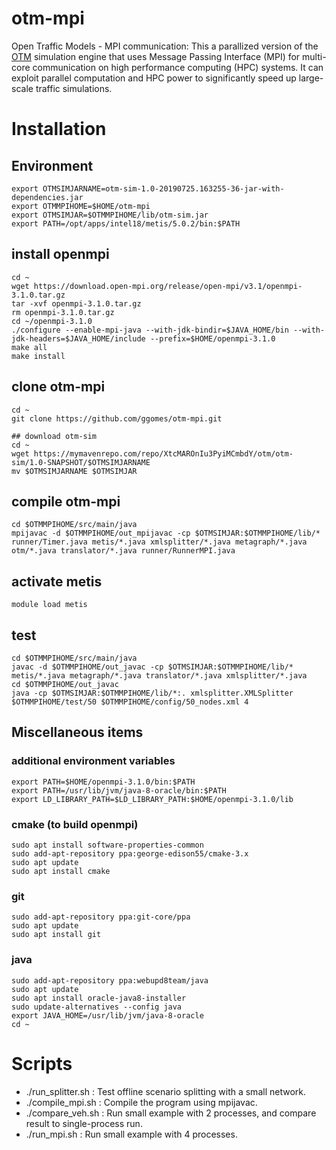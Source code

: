 # otm-mpi
Open Traffic Models - MPI communication: This a parallized version of the [OTM](https://github.com/ggomes/otm-sim) simulation engine that uses Message Passing Interface (MPI) for multi-core communication on high performance computing (HPC) systems. It can exploit parallel computation and HPC power to significantly speed up large-scale traffic simulations.

# Installation

## Environment
```
export OTMSIMJARNAME=otm-sim-1.0-20190725.163255-36-jar-with-dependencies.jar
export OTMMPIHOME=$HOME/otm-mpi
export OTMSIMJAR=$OTMMPIHOME/lib/otm-sim.jar
export PATH=/opt/apps/intel18/metis/5.0.2/bin:$PATH
```

## install openmpi
```
cd ~
wget https://download.open-mpi.org/release/open-mpi/v3.1/openmpi-3.1.0.tar.gz
tar -xvf openmpi-3.1.0.tar.gz
rm openmpi-3.1.0.tar.gz
cd ~/openmpi-3.1.0
./configure --enable-mpi-java --with-jdk-bindir=$JAVA_HOME/bin --with-jdk-headers=$JAVA_HOME/include --prefix=$HOME/openmpi-3.1.0
make all
make install
```

## clone otm-mpi
```
cd ~
git clone https://github.com/ggomes/otm-mpi.git

## download otm-sim
cd ~
wget https://mymavenrepo.com/repo/XtcMAROnIu3PyiMCmbdY/otm/otm-sim/1.0-SNAPSHOT/$OTMSIMJARNAME
mv $OTMSIMJARNAME $OTMSIMJAR
```

## compile otm-mpi
```
cd $OTMMPIHOME/src/main/java
mpijavac -d $OTMMPIHOME/out_mpijavac -cp $OTMSIMJAR:$OTMMPIHOME/lib/* runner/Timer.java metis/*.java xmlsplitter/*.java metagraph/*.java otm/*.java translator/*.java runner/RunnerMPI.java
```

## activate metis
```
module load metis
```

## test 
```
cd $OTMMPIHOME/src/main/java
javac -d $OTMMPIHOME/out_javac -cp $OTMSIMJAR:$OTMMPIHOME/lib/* metis/*.java metagraph/*.java translator/*.java xmlsplitter/*.java
cd $OTMMPIHOME/out_javac
java -cp $OTMSIMJAR:$OTMMPIHOME/lib/*:. xmlsplitter.XMLSplitter $OTMMPIHOME/test/50 $OTMMPIHOME/config/50_nodes.xml 4
```
## Miscellaneous items

### additional environment variables
```
export PATH=$HOME/openmpi-3.1.0/bin:$PATH
export PATH=/usr/lib/jvm/java-8-oracle/bin:$PATH
export LD_LIBRARY_PATH=$LD_LIBRARY_PATH:$HOME/openmpi-3.1.0/lib
```

### cmake (to build openmpi)
```
sudo apt install software-properties-common
sudo add-apt-repository ppa:george-edison55/cmake-3.x
sudo apt update
sudo apt install cmake
```

### git
```
sudo add-apt-repository ppa:git-core/ppa
sudo apt update
sudo apt install git
```

### java
```
sudo add-apt-repository ppa:webupd8team/java
sudo apt update
sudo apt install oracle-java8-installer
sudo update-alternatives --config java
export JAVA_HOME=/usr/lib/jvm/java-8-oracle
cd ~
```

# Scripts
* ./run_splitter.sh : Test offline scenario splitting with a small network.
* ./compile_mpi.sh : Compile the program using mpijavac.
* ./compare_veh.sh : Run small example with 2 processes, and compare result to single-process run. 
* ./run_mpi.sh : Run small example with 4 processes.

